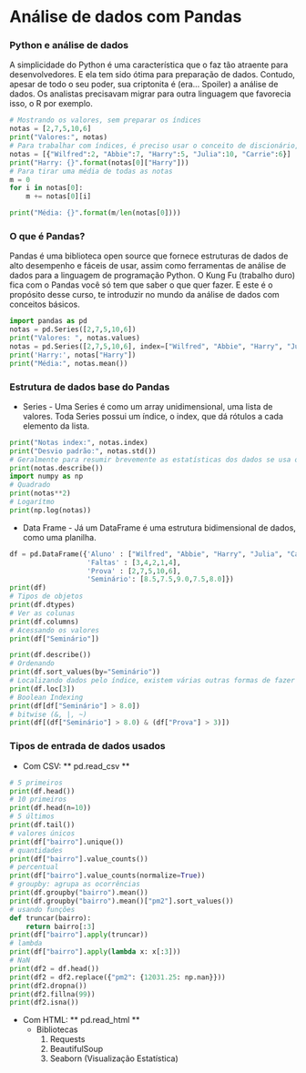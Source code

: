 # Análise de dados com Pandas

### Python e análise de dados
A simplicidade do Python é uma característica que o faz tão atraente para desenvolvedores. E ela tem sido ótima para preparação de dados. Contudo, apesar de todo o seu poder, sua criptonita é (era… Spoiler) a análise de dados. Os analistas precisavam migrar para outra linguagem que favorecia isso, o R por exemplo.
``` python
# Mostrando os valores, sem preparar os índices
notas = [2,7,5,10,6]
print("Valores:", notas)
# Para trabalhar com índices, é preciso usar o conceito de discionário, além disso o acesso a uma chave que nos interessa depende do índice do discionário.
notas = [{"Wilfred":2, "Abbie":7, "Harry":5, "Julia":10, "Carrie":6}]
print("Harry: {}".format(notas[0]["Harry"]))
# Para tirar uma média de todas as notas
m = 0
for i in notas[0]:
    m += notas[0][i]

print("Média: {}".format(m/len(notas[0])))
```

### O que é Pandas?
Pandas é uma biblioteca open source que fornece estruturas de dados de alto desempenho e fáceis de usar, assim como ferramentas de análise de dados para a linguagem de programação Python. O Kung Fu (trabalho duro) fica com o Pandas você só tem que saber o que quer fazer. E este é o propósito desse curso, te introduzir no mundo da análise de dados com conceitos básicos.

``` python
import pandas as pd
notas = pd.Series([2,7,5,10,6])
print("Valores: ", notas.values)
notas = pd.Series([2,7,5,10,6], index=["Wilfred", "Abbie", "Harry", "Julia", "Carrie"])
print('Harry:', notas["Harry"])
print("Média:", notas.mean())
```

### Estrutura de dados base do Pandas
* Series - Uma Series é como um array unidimensional, uma lista de valores. Toda Series possui um índice, o index, que dá rótulos a cada elemento da lista. 
``` python
print("Notas index:", notas.index)
print("Desvio padrão:", notas.std())
# Geralmente para resumir brevemente as estatísticas dos dados se usa o .describe()
print(notas.describe())
import numpy as np
# Quadrado
print(notas**2)
# Logarítmo
print(np.log(notas))
```
* Data Frame - Já um DataFrame é uma estrutura bidimensional de dados, como uma planilha.
``` python
df = pd.DataFrame({'Aluno' : ["Wilfred", "Abbie", "Harry", "Julia", "Carrie"],
                   'Faltas' : [3,4,2,1,4],
                   'Prova' : [2,7,5,10,6],
                   'Seminário': [8.5,7.5,9.0,7.5,8.0]})
print(df)
# Tipos de objetos
print(df.dtypes)
# Ver as colunas
print(df.columns)
# Acessando os valores
print(df["Seminário"])

print(df.describe())
# Ordenando
print(df.sort_values(by="Seminário"))
# Localizando dados pelo índice, existem várias outras formas de fazer isso
print(df.loc[3])
# Boolean Indexing
print(df[df["Seminário"] > 8.0])
# bitwise (&, |, ~)
print(df[(df["Seminário"] > 8.0) & (df["Prova"] > 3)])
```

### Tipos de entrada de dados usados

* Com CSV: ** pd.read_csv **
``` python
# 5 primeiros
print(df.head())
# 10 primeiros
print(df.head(n=10))
# 5 últimos
print(df.tail())
# valores únicos
print(df["bairro"].unique())
# quantidades
print(df["bairro"].value_counts())
# percentual
print(df["bairro"].value_counts(normalize=True))
# groupby: agrupa as ocorrências
print(df.groupby("bairro").mean())
print(df.groupby("bairro").mean()["pm2"].sort_values())
# usando funções
def truncar(bairro):
    return bairro[:3]
print(df["bairro"].apply(truncar))
# lambda
print(df["bairro"].apply(lambda x: x[:3]))
# NaN
print(df2 = df.head())
print(df2 = df2.replace({"pm2": {12031.25: np.nan}}))
print(df2.dropna())
print(df2.fillna(99))
print(df2.isna())
```

* Com HTML: ** pd.read_html **
  * Bibliotecas
    1. Requests
    2. BeautifulSoup
    3. Seaborn (Visualização Estatística)